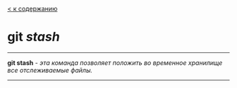 [< к содержанию](./worк_in_git.md)

# git _stash_

---
 **git stash** - *эта команда позволяет положить во временное хранилище все отслеживаемые файлы.*

 ---

